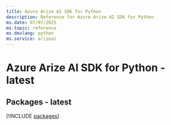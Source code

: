 ```yaml
---
title: Azure Arize AI SDK for Python
description: Reference for Azure Arize AI SDK for Python
ms.date: 07/07/2025
ms.topic: reference
ms.devlang: python
ms.service: arizeai
---
```

# Azure Arize AI SDK for Python - latest
## Packages - latest
[!INCLUDE [packages](arize-ai-index.md)]